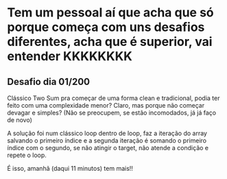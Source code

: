 # Tem um pessoal aí que acha que só porque começa com uns desafios diferentes, acha que é superior, vai entender KKKKKKKK

## Desafio dia 01/200

Clássico Two Sum pra começar de uma forma clean e tradicional, podia ter feito com uma complexidade menor? Claro, mas porque não começar devagar e simples? (Não se preocupem, se estão incomodados, já já faço de novo)


A solução foi num clássico loop dentro de loop, faz a iteração do array salvando o primeiro índice e a segunda iteração é somando o primeiro índice com o segundo, se não atingir o target, não atende a condição e repete o loop.

É isso, amanhã (daqui 11 minutos) tem mais!!